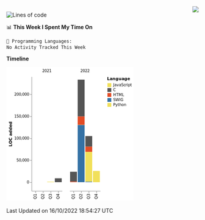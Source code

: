 <img align="right" src="https://count.getloli.com/get/@:TauCeti0207?theme=rule34">

<!--START_SECTION:waka-->
![Lines of code](https://img.shields.io/badge/From%20Hello%20World%20I%27ve%20Written-398%20Thousand%20lines%20of%20code-blue)

📊 **This Week I Spent My Time On** 

```text
💬 Programming Languages: 
No Activity Tracked This Week

```

**Timeline**

![Chart not found](https://raw.githubusercontent.com/TauCeti0207/TauCeti0207/main/charts/bar_graph.png) 


 Last Updated on 16/10/2022 18:54:27 UTC
<!--END_SECTION:waka-->


